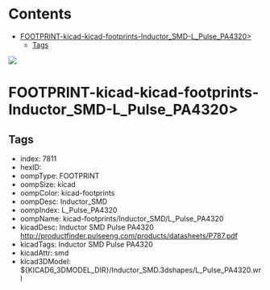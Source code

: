 



Contents
========

* [FOOTPRINT-kicad-kicad-footprints-Inductor_SMD-L_Pulse_PA4320>](#footprint-kicad-kicad-footprints-inductor_smd-l_pulse_pa4320)
	* [Tags](#tags)
  
![][im]
# FOOTPRINT-kicad-kicad-footprints-Inductor_SMD-L_Pulse_PA4320>

## Tags

- index: 7811
- hexID: 
- oompType: FOOTPRINT
- oompSize: kicad
- oompColor: kicad-footprints
- oompDesc: Inductor_SMD
- oompIndex: L_Pulse_PA4320
- oompName: kicad-footprints/Inductor_SMD/L_Pulse_PA4320
- kicadDesc: Inductor SMD Pulse PA4320 http://productfinder.pulseeng.com/products/datasheets/P787.pdf
- kicadTags: Inductor SMD Pulse PA4320
- kicadAttr: smd
- kicad3DModel: ${KICAD6_3DMODEL_DIR}/Inductor_SMD.3dshapes/L_Pulse_PA4320.wrl



[im]: image.png
